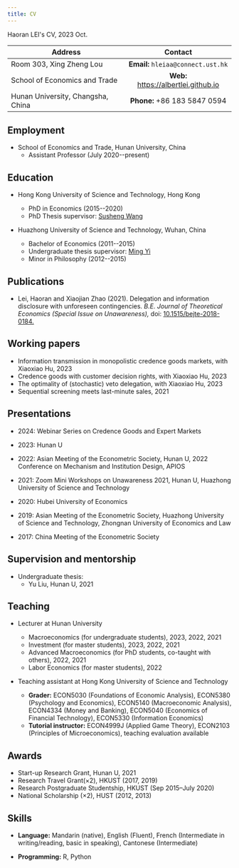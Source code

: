 ```yaml
---
title: CV
---
```


Haoran LEI's CV, 2023 Oct.

| **Address** | **Contact**  |
|-------------|:------------:|
|Room 303, Xing Zheng Lou          | **Email:** `hleiaa@connect.ust.hk`     |
|School of Economics and Trade     | **Web:** <https://albertlei.github.io> |
|Hunan University, Changsha, China | **Phone:** +86 183 5847 0594           |


## Employment

- School of Economics and Trade, Hunan University, China
  - Assistant Professor (July 2020--present) 

## Education

- Hong Kong University of Science and Technology, Hong Kong
  - PhD in Economics (2015--2020)
  - PhD Thesis supervisor: [Susheng Wang](http://www.bm.ust.hk/~sswang/)

- Huazhong University of Science and Technology, Wuhan, China
  - Bachelor of Economics (2011--2015)
  - Undergraduate thesis supervisor: [Ming Yi](https://yiming.website/)
  - Minor in Philosophy (2012--2015)


## Publications

- Lei, Haoran and Xiaojian Zhao (2021). Delegation and information disclosure with unforeseen contingencies.
  *B.E. Journal of Theoretical Economics (Special Issue on Unawareness),* 
  doi: [10.1515/bejte-2018-0184.](https://www.degruyter.com/document/doi/10.1515/bejte-2018-0184/html)


## Working papers

- Information transmission in monopolistic credence goods markets, with Xiaoxiao Hu, 2023
- Credence goods with customer decision rights, with Xiaoxiao Hu, 2023
- The optimality of (stochastic) veto delegation, with Xiaoxiao Hu, 2023
- Sequential screening meets last-minute sales, 2021

<!--  
  - Abstract: We reexamine the delegation model (Holmstrom, 1977) between a decision maker and an expert, with the latter having state-independent preferences. 
  In this setting, the widely-studied interval delegation fails to elicit the expert’s information. 
  We derive the optimal stochastic mechanism and discuss its implementa tion. 
  Notably, the veto-based delegation ubiquitous in various organizations implements the decision maker’s preferred mechanism. Our model applies to many real world settings in which the expert only cares about the decision maker’s chosen action.
-->


<!--  
  - Abstract: I incorporate last-minute sales into a two-period sequential screening model. Early buyers privately observe an imperfect signal regarding their valuation in period one, and then privately observe their valuation in period two. 
  Last-minute buyers arrive in period two and already know their valuation. In the seller's optimal mechanism with full commitment, early buyers likely to have high valuations are separated by different refund contracts and those likely to have low valuations are pooled by a full-refund contract. We also discuss the seller's optimal mechanism when she cannot commit to the period-two contract at the beginning. In this case, the "interval early buyers" are delayed to last-minute sales in order to discourage price cutting in period two. The seller can achieve that by offering low-price guarantees to the delayed buyers. Our findings shed new light on the seller's revenue management in dynamic environments.
-->

## Presentations
- 2024: Webinar Series on Credence Goods and Expert Markets

- 2023: Hunan U

- 2022: Asian Meeting of the Econometric Society, Hunan U, 2022 Conference on Mechanism and Institution Design, APIOS

- 2021: Zoom Mini Workshops on Unawareness 2021, Hunan U, Huazhong University of Science and Technology

- 2020: Hubei University of Economics

- 2019: Asian Meeting of the Econometric Society, Huazhong University of Science and Technology, Zhongnan University of Economics and Law

- 2017: China Meeting of the Econometric Society

## Supervision and mentorship

- Undergraduate thesis:
  - Yu Liu, Hunan U, 2021

## Teaching

- Lecturer at Hunan University
  - Macroeconomics (for undergraduate students), 2023, 2022, 2021 
  - Investment (for master students), 2023, 2022, 2021
  - Advanced Macroeconomics (for PhD students, co-taught with others), 2022, 2021
  - Labor Economics (for master students), 2022

- Teaching assistant at Hong Kong University of Science and Technology 
  - **Grader:** ECON5030 (Foundations of Economic Analysis), ECON5380 (Psychology and Economics), ECON5140 (Macroeconomic Analysis), ECON4334 (Money and Banking), ECON5040 (Economics of Financial Technology), ECON5330 (Information Economics)
  - **Tutorial instructor:** ECON4999J (Applied Game Theory), ECON2103 (Principles of Microeconomics), teaching evaluation available

<!---
teaching evaluation:
https://albertlei.github.io/paper/teaching/Report_ECON4999J.pdf
https://albertlei.github.io/paper/teaching/Report_ECON2103.pdf
-->


## Awards

- Start-up Research Grant, Hunan U, 2021
- Research Travel Grant(×2), HKUST (2017, 2019)
- Research Postgraduate Studentship, HKUST (Sep 2015–July 2020)
- National Scholarship (×2), HUST (2012, 2013)

## Skills

- **Language:** Mandarin (native), English (Fluent), French (Intermediate in writing/reading, basic in speaking), Cantonese (Intermediate)

- **Programming:** R, Python
